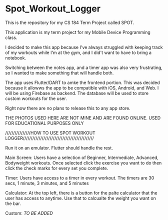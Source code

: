 # Spot_Workout_Logger

This is the repository for my CS 184 Term Project called SPOT.

This application is my term project for my Mobile Device Programming class.

I decided to make this app because I've always struggled with keeping track of my workouts while I'm at the gym,
and I did't want to have to bring a notebook.

Switching between the notes app, and a timer app was also very frustrating, so I wanted to make something that will handle both.

The app uses Flutter/DART to amke the frontend portion. This was decided because it allowws the app to be compatible with iOS, Android, and Web. I will be 
using Firebase as backend. The database will be used to store custom workouts for the user. 

Right now there are no plans to release this to any app store.

THE PHOTOS USED HERE ARE NOT MINE AND ARE FOUND ONLINE. USED FOR EDUCATIONAL PURPOSES ONLY

////////////////HOW TO USE SPOT WORKOUT LOGGER/////////////////////////////////////////////

Run it on an emulator. Flutter should handle the rest.

Main Screen:
Users have a selection of Beginner, Intermediate, Advanced, Bodyweight workouts.
Once selected click the exercise you want to do then click the check marks for every set you complete.

Timer:
Users have access to a timer in every workout. The timers are 30 secs, 1 minute, 3 minutes, and 5 minutes

Calculator:
At the top left, there is a button for the palte calculator that the user has access to anytime. Use that to calcualte the weight you want on the bar.

Custom:
*TO BE ADDED*
